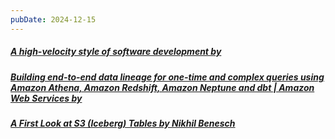 ```yaml
---
pubDate: 2024-12-15
---
```


##### [A high-velocity style of software development by ](https://mihaiolteanu.me/interactive-dev)
##### [Building end-to-end data lineage for one-time and complex queries using Amazon Athena, Amazon Redshift, Amazon Neptune and dbt | Amazon Web Services by ](https://aws.amazon.com/blogs/big-data/building-end-to-end-data-lineage-for-one-time-and-complex-queries-using-amazon-athena-amazon-redshift-amazon-neptune-and-dbt/)
##### [A First Look at S3 (Iceberg) Tables by Nikhil Benesch](https://meltware.com/2024/12/04/s3-tables)
